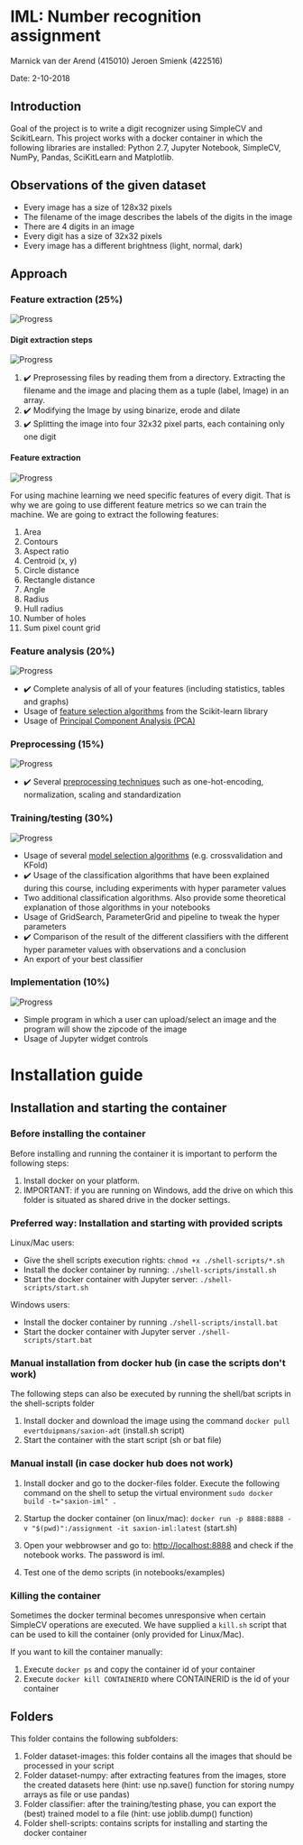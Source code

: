 # IML: Number recognition assignment
Marnick van der Arend (415010) 
Jeroen Smienk (422516)

Date: 2-10-2018

## Introduction

Goal of the project is to write a digit recognizer using SimpleCV and ScikitLearn. This project works with a docker container in which the following libraries are installed: Python 2.7, Jupyter Notebook, SimpleCV, NumPy, Pandas, SciKitLearn and Matplotlib. 

## Observations of the given dataset
- Every image has a size of 128x32 pixels
- The filename of the image describes the labels of the digits in the image
- There are 4 digits in an image
- Every digit has a size of 32x32 pixels
- Every image has a different brightness (light, normal, dark)

## Approach

### Feature extraction (25%)

![Progress](http://progressed.io/bar/95)

#### Digit extraction steps

![Progress](http://progressed.io/bar/100)

1. ✔️ Preprosessing files by reading them from a directory. Extracting the filename and the image and placing them as a tuple (label, Image) in an array.
2. ✔️ Modifying the Image by using binarize, erode and dilate
3. ✔️ Splitting the image into four 32x32 pixel parts, each containing only one digit

#### Feature extraction

![Progress](http://progressed.io/bar/90)

For using machine learning we need specific features of every digit. That is why we are going to use different feature metrics so we can train the machine. We are going to extract the following features:

1. Area
2. Contours
3. Aspect ratio
4. Centroid (x, y)
5. Circle distance
6. Rectangle distance
7. Angle
8. Radius
9. Hull radius
10. Number of holes
11. Sum pixel count grid

### Feature analysis (20%)

![Progress](http://progressed.io/bar/50)

- ✔️ Complete analysis of all of your features (including statistics, tables and graphs)
- Usage of [feature selection algorithms][feature selection] from the Scikit-learn library
- Usage of [Principal Component Analysis (PCA)][pca]

### Preprocessing (15%)

![Progress](http://progressed.io/bar/100)

- ✔️ Several [preprocessing techniques][preprocessing] such as one-hot-encoding, normalization, scaling and standardization

### Training/testing (30%)

![Progress](http://progressed.io/bar/70)

- Usage of several [model selection algorithms][msa] (e.g. crossvalidation and KFold)
- ✔️ Usage of the classification algorithms that have been explained during this course, including experiments with hyper parameter values
- Two additional classification algorithms. Also provide some theoretical explanation of those algorithms in your notebooks
- Usage of GridSearch, ParameterGrid and pipeline to tweak the hyper parameters
- ✔️ Comparison of the result of the different classifiers with the different hyper parameter values with observations and a conclusion
- An export of your best classifier

### Implementation (10%)

![Progress](http://progressed.io/bar/0)

- Simple program in which a user can upload/select an image and the program will show the zipcode of the image
- Usage of Jupyter widget controls

# Installation guide

## Installation and starting the container

### Before installing the container
Before installing and running the container it is important to perform the following steps:
1. Install docker on your platform.
2. IMPORTANT: if you are running on Windows, add the drive on which this folder is situated as shared drive in the docker settings.

### Preferred way: Installation and starting with provided scripts
Linux/Mac users:
- Give the shell scripts execution rights: ```chmod +x ./shell-scripts/*.sh```
- Install the docker container by running: ```./shell-scripts/install.sh```
- Start the docker container with Jupyter server: ```./shell-scripts/start.sh```

Windows users:
- Install the docker container by running ```./shell-scripts/install.bat```
- Start the docker container with Jupyter server ```./shell-scripts/start.bat```

### Manual installation from docker hub (in case the scripts don't work)
The following steps can also be executed by running the shell/bat scripts in the shell-scripts folder
1. Install docker and download the image using the command ```docker pull evertduipmans/saxion-adt``` (install.sh script)
2. Start the container with the start script (sh or bat file)

### Manual install (in case docker hub does not work)
1. Install docker and go to the docker-files folder. Execute the following command on the shell to setup the virtual environment
   ```sudo docker build -t="saxion-iml" .```

2. Startup the docker container (on linux/mac):
   ```docker run -p 8888:8888 -v "$(pwd)":/assignment -it saxion-iml:latest``` (start.sh)

3. Open your webbrowser and go to: [http://localhost:8888](http://localhost:8888) and check if the notebook works. The password is iml.

4. Test one of the demo scripts (in notebooks/examples)

### Killing the container
Sometimes the docker terminal becomes unresponsive when certain SimpleCV operations are executed. We have supplied a ```kill.sh``` script that can be used to kill the container (only provided for Linux/Mac). 

If you want to kill the container manually:
1. Execute ```docker ps``` and copy the container id of your container
2. Execute ```docker kill CONTAINERID``` where CONTAINERID is the id of your container

## Folders
This folder contains the following subfolders:

1. Folder dataset-images: this folder contains all the images that should be processed in your script
2. Folder dataset-numpy: after extracting features from the images, store the created datasets here (hint: use np.save() function for storing numpy arrays as file or use pandas)
3. Folder classifier: after the training/testing phase, you can export the (best) trained model to a file (hint: use joblib.dump() function)
4. Folder shell-scripts: contains scripts for installing and starting the docker container

[feature selection]: http://scikit-learn.org/stable/modules/feature_selection.html
[pca]: https://en.wikipedia.org/wiki/Principal_component_analysis
[preprocessing]: http://scikit-learn.org/stable/modules/preprocessing.html
[msa]: http://scikit-learn.org/stable/tutorial/statistical_inference/model_selection.html
